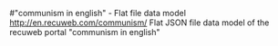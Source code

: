 #"communism in english" - Flat file data model
http://en.recuweb.com/communism/
Flat JSON file data model of the recuweb portal "communism in english"
